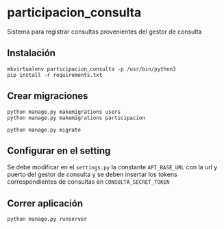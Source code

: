 # participacion_consulta
Sistema para registrar consultas provenientes del gestor de consulta


## Instalación
  
```
mkvirtualenv participacion_consulta -p /usr/bin/python3
pip install -r requirements.txt
```

## Crear migraciones

```
python manage.py makemigrations users
python manage.py makemigrations participacion

python manage.py migrate
```

## Configurar en el setting

Se debe modificar en el `settings.py` la constante `API_BASE_URL` con la url y puerto del gestor de consulta y se deben insertar los tokens correspondientes de consultas en `CONSULTA_SECRET_TOKEN`

## Correr aplicación

  `python manage.py runserver`